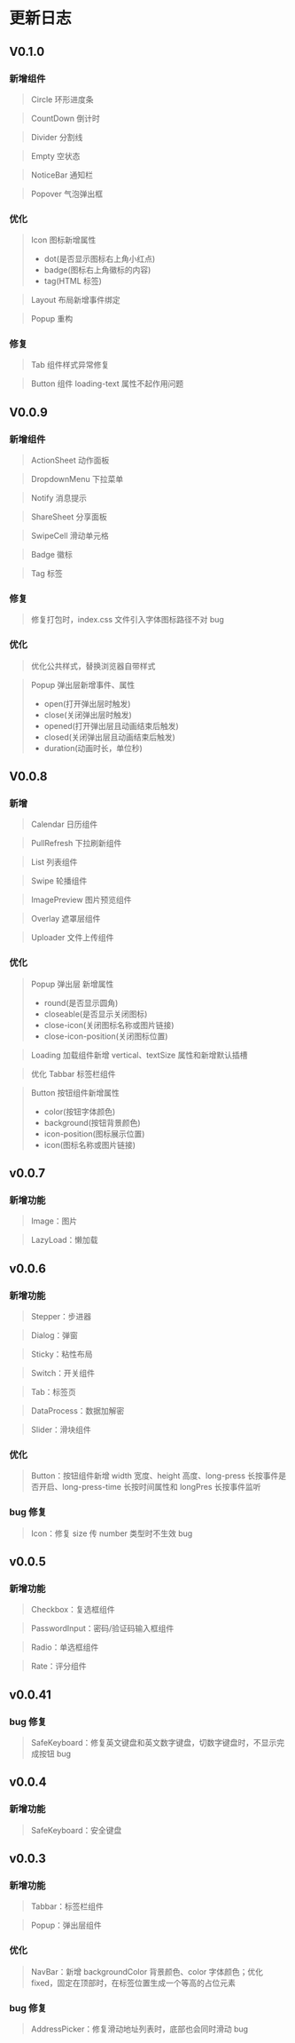 # 更新日志

## V0.1.0

### 新增组件

> Circle 环形进度条

> CountDown 倒计时

> Divider 分割线

> Empty 空状态

> NoticeBar 通知栏

> Popover 气泡弹出框

### 优化

> Icon 图标新增属性
>
> - dot(是否显示图标右上角小红点)
> - badge(图标右上角徽标的内容)
> - tag(HTML 标签)

> Layout 布局新增事件绑定

> Popup 重构

### 修复

> Tab 组件样式异常修复

> Button 组件 loading-text 属性不起作用问题

## V0.0.9

### 新增组件

> ActionSheet 动作面板

> DropdownMenu 下拉菜单

> Notify 消息提示

> ShareSheet 分享面板

> SwipeCell 滑动单元格

> Badge 徽标

> Tag 标签

### 修复

> 修复打包时，index.css 文件引入字体图标路径不对 bug

### 优化

> 优化公共样式，替换浏览器自带样式

> Popup 弹出层新增事件、属性
>
> - open(打开弹出层时触发)
> - close(关闭弹出层时触发)
> - opened(打开弹出层且动画结束后触发)
> - closed(关闭弹出层且动画结束后触发)
> - duration(动画时长，单位秒)

## V0.0.8

### 新增

> Calendar 日历组件

> PullRefresh 下拉刷新组件

> List 列表组件

> Swipe 轮播组件

> ImagePreview 图片预览组件

> Overlay 遮罩层组件

> Uploader 文件上传组件

### 优化

> Popup 弹出层 新增属性
>
> - round(是否显示圆角)
> - closeable(是否显示关闭图标)
> - close-icon(关闭图标名称或图片链接)
> - close-icon-position(关闭图标位置)

> Loading 加载组件新增 vertical、textSize 属性和新增默认插槽

> 优化 Tabbar 标签栏组件

> Button 按钮组件新增属性
>
> - color(按钮字体颜色)
> - background(按钮背景颜色)
> - icon-position(图标展示位置)
> - icon(图标名称或图片链接)

## v0.0.7

### 新增功能

> Image：图片

> LazyLoad：懒加载

## v0.0.6

### 新增功能

> Stepper：步进器

> Dialog：弹窗

> Sticky：粘性布局

> Switch：开关组件

> Tab：标签页

> DataProcess：数据加解密

> Slider：滑块组件

### 优化

> Button：按钮组件新增 width 宽度、height 高度、long-press 长按事件是否开启、long-press-time 长按时间属性和 longPres 长按事件监听

### bug 修复

> Icon：修复 size 传 number 类型时不生效 bug

## v0.0.5

### 新增功能

> Checkbox：复选框组件

> PasswordInput：密码/验证码输入框组件

> Radio：单选框组件

> Rate：评分组件

## v0.0.41

### bug 修复

> SafeKeyboard：修复英文键盘和英文数字键盘，切数字键盘时，不显示完成按钮 bug

## v0.0.4

### 新增功能

> SafeKeyboard：安全键盘

## v0.0.3

### 新增功能

> Tabbar：标签栏组件

> Popup：弹出层组件

### 优化

> NavBar：新增 backgroundColor 背景颜色、color 字体颜色；优化 fixed，固定在顶部时，在标签位置生成一个等高的占位元素

### bug 修复

> AddressPicker：修复滑动地址列表时，底部也会同时滑动 bug

